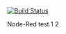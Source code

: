 [![Build Status](https://drone.theautomation.nl/api/badges/coen17st/prd-node-red/status.svg)](https://drone.theautomation.nl/coen17st/prd-node-red)

Node-Red
test 1 2